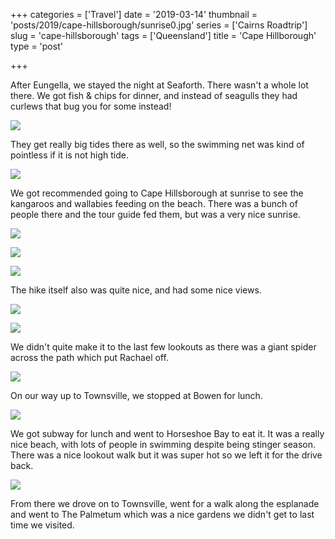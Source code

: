 +++
categories = ['Travel']
date = '2019-03-14'
thumbnail = 'posts/2019/cape-hillsborough/sunrise0.jpg'
series = ['Cairns Roadtrip']
slug = 'cape-hillsborough'
tags = ['Queensland']
title = 'Cape Hillborough'
type = 'post'

+++

After Eungella, we stayed the night at Seaforth. There wasn't a whole lot there.
We got fish & chips for dinner, and instead of seagulls they had curlews that bug you for some instead!

![](curlews.jpg)

They get really big tides there as well, so the swimming net was kind of pointless if it is not high tide.

![](seaforth.jpg)

We got recommended going to Cape Hillsborough at sunrise to see the kangaroos and wallabies feeding on the beach. There was a bunch of people there and the tour guide fed them, but was a very nice sunrise.

![](sunrise0.jpg)

![](sunrise1.jpg)

![](sunrise2.jpg)

The hike itself also was quite nice, and had some nice views.

![](hike1.jpg)

![](hike2.jpg)

We didn't quite make it to the last few lookouts as there was a giant spider across the path which put Rachael off.

![](spider.jpg)

On our way up to Townsville, we stopped at Bowen for lunch.

![](bowen-big-mango.jpg)

We got subway for lunch and went to Horseshoe Bay to eat it.
It was a really nice beach, with lots of people in swimming despite being stinger season. There was a nice lookout walk but it was super hot so we left it for the drive back.

![](horseshoe-bay.jpg)

From there we drove on to Townsville, went for a walk along the esplanade and
went to The Palmetum which was a nice gardens we didn't get to last time we visited.